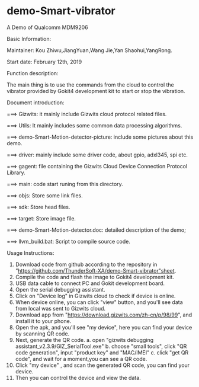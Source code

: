 # demo-Smart-vibrator
A Demo of Qualcomm MDM9206

Basic Information:

Maintainer: Kou Zhiwu,JiangYuan,Wang Jie,Yan Shaohui,YangRong.

Start date: February 12th, 2019

Function description:

The main thing is to use the commands from the cloud to control the vibrator provided by Gokit4 development kit 
to start or stop the vibration.

Document introduction:

===> Gizwits: it mainly include Gizwits cloud protocol related files.

===> Utils: It mainly includes some common data processing algorithms.

===> demo-Smart-Motion-detector-picture: include some pictures about this demo.

===> driver: mainly include some driver code, about gpio, adxl345, spi etc.

===> gagent: file containing the Gizwits Cloud Device Connection Protocol Library.

===> main: code start runing from this directory.

===> objs: Store some link files.

===> sdk: Store head files.

===> target: Store image file.

===> demo-Smart-Motion-detector.doc: detailed description of the demo;

===> llvm_build.bat: Script to compile source code.

Usage Instructions:
1. Download code from github according to the repository in ”https://github.com/ThunderSoft-XA/demo-Smart-vibrator"sheet.
2. Compile the code and flash the image to Gokit4 development kit.
3. USB data cable to connect PC and Gokit development board.
4. Open the serial debugging assistant.
5. Click on "Device log" in Gizwits cloud to check if device is online.
6. When device online, you can click "view" button, and you'll see data from local was sent to Gizwits cloud.
7. Download app from "https://download.gizwits.com/zh-cn/p/98/99", and install it to your phone.
8. Open the apk, and you'll see "my device", here you can find your device by scanning QR code.
9. Next, generate the QR code.
	a. open "gizwits debugging assistant_v2.3.9/GIZ_SerialTool.exe"
	b. choose "small tools", 	click "QR code generation", input "product key" and "MAC/IMEI"
	c. click "get QR code", and wait for a moment,you can see a QR code.
10. Click "my device" , and scan the generated QR code,  you can find your device.
11. Then you can control the device and view the data.
